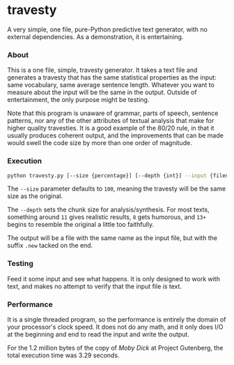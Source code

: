 # travesty
A very simple, one file, pure-Python predictive text generator, with no
external dependencies. As a demonstration, it is entertaining.

### About
This is a one file, simple, travesty generator. It takes a text file and 
generates a travesty that has the same statistical properties as the
input: same vocabulary, same average sentence length. Whatever you want
to measure about the input will be the same in the output. 
Outside of entertainment, the only purpose might be testing.

Note that this program is unaware of grammar, parts of speech, sentence
patterns, nor any of the other attributes of textual analysis that make 
for higher quality travesties. It is a good example of the 80/20 rule, in
that it usually produces coherent output, and the improvements that can be
made would swell the code size by more than one order of magnitude.

### Execution
```bash
python travesty.py [--size {percentage}] [--depth {int}] --input {filename}
```

The `--size` parameter defaults to `100`, meaning the travesty will be the
same size as the original. 

The `--depth` sets the chunk size for analysis/synthesis. For most texts,
something around `11` gives realistic results, `8` gets humorous, and `13+`
begins to resemble the original a little too faithfully.

The output will be a file with the same name as the input file, but with the
suffix `.new` tacked on the end.

### Testing

Feed it some input and see what happens. It is only designed to work with 
text, and makes no attempt to verify that the input file _is_ text. 

### Performance

It is a single threaded program, so the performance is entirely the domain 
of your processor's clock speed. It does not do any math, and it only does
I/O at the beginning and end to read the input and write the output. 

For the 1.2 million bytes of the copy of _Moby Dick_ at Project Gutenberg,
the total execution time was 3.29 seconds.

